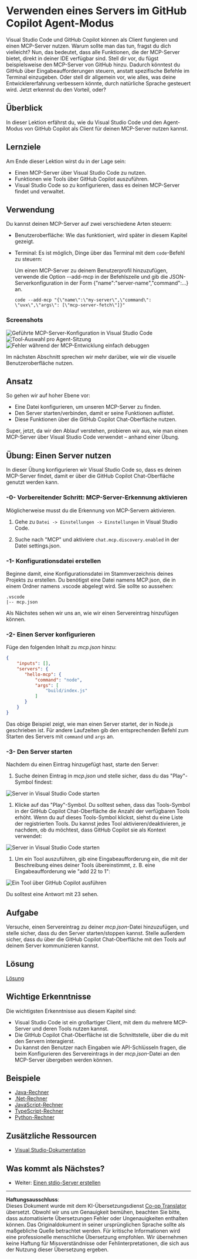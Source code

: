 <!--
CO_OP_TRANSLATOR_METADATA:
{
  "original_hash": "d940b5e0af75e3a3a4d1c3179120d1d9",
  "translation_date": "2025-08-26T17:05:22+00:00",
  "source_file": "03-GettingStarted/04-vscode/README.md",
  "language_code": "de"
}
-->
# Verwenden eines Servers im GitHub Copilot Agent-Modus

Visual Studio Code und GitHub Copilot können als Client fungieren und einen MCP-Server nutzen. Warum sollte man das tun, fragst du dich vielleicht? Nun, das bedeutet, dass alle Funktionen, die der MCP-Server bietet, direkt in deiner IDE verfügbar sind. Stell dir vor, du fügst beispielsweise den MCP-Server von GitHub hinzu. Dadurch könntest du GitHub über Eingabeaufforderungen steuern, anstatt spezifische Befehle im Terminal einzugeben. Oder stell dir allgemein vor, wie alles, was deine Entwicklererfahrung verbessern könnte, durch natürliche Sprache gesteuert wird. Jetzt erkennst du den Vorteil, oder?

## Überblick

In dieser Lektion erfährst du, wie du Visual Studio Code und den Agent-Modus von GitHub Copilot als Client für deinen MCP-Server nutzen kannst.

## Lernziele

Am Ende dieser Lektion wirst du in der Lage sein:

- Einen MCP-Server über Visual Studio Code zu nutzen.
- Funktionen wie Tools über GitHub Copilot auszuführen.
- Visual Studio Code so zu konfigurieren, dass es deinen MCP-Server findet und verwaltet.

## Verwendung

Du kannst deinen MCP-Server auf zwei verschiedene Arten steuern:

- Benutzeroberfläche: Wie das funktioniert, wird später in diesem Kapitel gezeigt.
- Terminal: Es ist möglich, Dinge über das Terminal mit dem `code`-Befehl zu steuern:

  Um einen MCP-Server zu deinem Benutzerprofil hinzuzufügen, verwende die Option --add-mcp in der Befehlszeile und gib die JSON-Serverkonfiguration in der Form {\"name\":\"server-name\",\"command\":...} an.

  ```
  code --add-mcp "{\"name\":\"my-server\",\"command\": \"uvx\",\"args\": [\"mcp-server-fetch\"]}"
  ```

### Screenshots

![Geführte MCP-Server-Konfiguration in Visual Studio Code](../../../../translated_images/chat-mode-agent.729a22473f822216dd1e723aaee1f7d4a2ede571ee0948037a2d9357a63b9d0b.de.png)  
![Tool-Auswahl pro Agent-Sitzung](../../../../translated_images/agent-mode-select-tools.522c7ba5df0848f8f0d1e439c2e96159431bc620cb39ccf3f5dc611412fd0006.de.png)  
![Fehler während der MCP-Entwicklung einfach debuggen](../../../../translated_images/mcp-list-servers.fce89eefe3f30032bed8952e110ab9d82fadf043fcfa071f7d40cf93fb1ea9e9.de.png)  

Im nächsten Abschnitt sprechen wir mehr darüber, wie wir die visuelle Benutzeroberfläche nutzen.

## Ansatz

So gehen wir auf hoher Ebene vor:

- Eine Datei konfigurieren, um unseren MCP-Server zu finden.
- Den Server starten/verbinden, damit er seine Funktionen auflistet.
- Diese Funktionen über die GitHub Copilot Chat-Oberfläche nutzen.

Super, jetzt, da wir den Ablauf verstehen, probieren wir aus, wie man einen MCP-Server über Visual Studio Code verwendet – anhand einer Übung.

## Übung: Einen Server nutzen

In dieser Übung konfigurieren wir Visual Studio Code so, dass es deinen MCP-Server findet, damit er über die GitHub Copilot Chat-Oberfläche genutzt werden kann.

### -0- Vorbereitender Schritt: MCP-Server-Erkennung aktivieren

Möglicherweise musst du die Erkennung von MCP-Servern aktivieren.

1. Gehe zu `Datei -> Einstellungen -> Einstellungen` in Visual Studio Code.

1. Suche nach "MCP" und aktiviere `chat.mcp.discovery.enabled` in der Datei settings.json.

### -1- Konfigurationsdatei erstellen

Beginne damit, eine Konfigurationsdatei im Stammverzeichnis deines Projekts zu erstellen. Du benötigst eine Datei namens MCP.json, die in einem Ordner namens .vscode abgelegt wird. Sie sollte so aussehen:

```text
.vscode
|-- mcp.json
```

Als Nächstes sehen wir uns an, wie wir einen Servereintrag hinzufügen können.

### -2- Einen Server konfigurieren

Füge den folgenden Inhalt zu *mcp.json* hinzu:

```json
{
    "inputs": [],
    "servers": {
       "hello-mcp": {
           "command": "node",
           "args": [
               "build/index.js"
           ]
       }
    }
}
```

Das obige Beispiel zeigt, wie man einen Server startet, der in Node.js geschrieben ist. Für andere Laufzeiten gib den entsprechenden Befehl zum Starten des Servers mit `command` und `args` an.

### -3- Den Server starten

Nachdem du einen Eintrag hinzugefügt hast, starte den Server:

1. Suche deinen Eintrag in *mcp.json* und stelle sicher, dass du das "Play"-Symbol findest:

  ![Server in Visual Studio Code starten](../../../../translated_images/vscode-start-server.8e3c986612e3555de47e5b1e37b2f3020457eeb6a206568570fd74a17e3796ad.de.png)  

1. Klicke auf das "Play"-Symbol. Du solltest sehen, dass das Tools-Symbol in der GitHub Copilot Chat-Oberfläche die Anzahl der verfügbaren Tools erhöht. Wenn du auf dieses Tools-Symbol klickst, siehst du eine Liste der registrierten Tools. Du kannst jedes Tool aktivieren/deaktivieren, je nachdem, ob du möchtest, dass GitHub Copilot sie als Kontext verwendet:

  ![Server in Visual Studio Code starten](../../../../translated_images/vscode-tool.0b3bbea2fb7d8c26ddf573cad15ef654e55302a323267d8ee6bd742fe7df7fed.de.png)

1. Um ein Tool auszuführen, gib eine Eingabeaufforderung ein, die mit der Beschreibung eines deiner Tools übereinstimmt, z. B. eine Eingabeaufforderung wie "add 22 to 1":

  ![Ein Tool über GitHub Copilot ausführen](../../../../translated_images/vscode-agent.d5a0e0b897331060518fe3f13907677ef52b879db98c64d68a38338608f3751e.de.png)

  Du solltest eine Antwort mit 23 sehen.

## Aufgabe

Versuche, einen Servereintrag zu deiner *mcp.json*-Datei hinzuzufügen, und stelle sicher, dass du den Server starten/stoppen kannst. Stelle außerdem sicher, dass du über die GitHub Copilot Chat-Oberfläche mit den Tools auf deinem Server kommunizieren kannst.

## Lösung

[Lösung](./solution/README.md)

## Wichtige Erkenntnisse

Die wichtigsten Erkenntnisse aus diesem Kapitel sind:

- Visual Studio Code ist ein großartiger Client, mit dem du mehrere MCP-Server und deren Tools nutzen kannst.
- Die GitHub Copilot Chat-Oberfläche ist die Schnittstelle, über die du mit den Servern interagierst.
- Du kannst den Benutzer nach Eingaben wie API-Schlüsseln fragen, die beim Konfigurieren des Servereintrags in der *mcp.json*-Datei an den MCP-Server übergeben werden können.

## Beispiele

- [Java-Rechner](../samples/java/calculator/README.md)  
- [.Net-Rechner](../../../../03-GettingStarted/samples/csharp)  
- [JavaScript-Rechner](../samples/javascript/README.md)  
- [TypeScript-Rechner](../samples/typescript/README.md)  
- [Python-Rechner](../../../../03-GettingStarted/samples/python)  

## Zusätzliche Ressourcen

- [Visual Studio-Dokumentation](https://code.visualstudio.com/docs/copilot/chat/mcp-servers)

## Was kommt als Nächstes?

- Weiter: [Einen stdio-Server erstellen](../05-stdio-server/README.md)  

---

**Haftungsausschluss**:  
Dieses Dokument wurde mit dem KI-Übersetzungsdienst [Co-op Translator](https://github.com/Azure/co-op-translator) übersetzt. Obwohl wir uns um Genauigkeit bemühen, beachten Sie bitte, dass automatisierte Übersetzungen Fehler oder Ungenauigkeiten enthalten können. Das Originaldokument in seiner ursprünglichen Sprache sollte als maßgebliche Quelle betrachtet werden. Für kritische Informationen wird eine professionelle menschliche Übersetzung empfohlen. Wir übernehmen keine Haftung für Missverständnisse oder Fehlinterpretationen, die sich aus der Nutzung dieser Übersetzung ergeben.